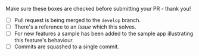 Make sure these boxes are checked before submitting your PR - thank you!

- [ ] Pull request is being merged to the `develop` branch.
- [ ] There's a reference to an *Issue* which this solves.
- [ ] For new features a sample has been added to the sample app
illustrating this feature's behaviour.
- [ ] Commits are squashed to a single commit.